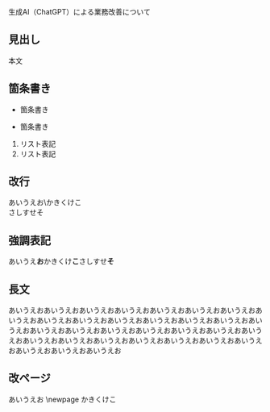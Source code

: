生成AI（ChatGPT）による業務改善について

## 見出し
本文

## 箇条書き
 - 箇条書き
 * 箇条書き
 1. リスト表記
 2. リスト表記

## 改行
あいうえお\\かきくけこ<br>さしすせそ

## 強調表記
あいうえ**お**かきくけ**こ**さしすせ**そ**

## 長文
あいうえおあいうえおあいうえおあいうえおあいうえおあいうえおあいうえおあいうえおあいうえおあいうえおあいうえおあいうえおあいうえおあいうえおあいうえおあいうえおあいうえおあいうえおあいうえおあいうえおあいうえおあいうえおあいうえおあいうえおあいうえおあいうえおあいうえおあいうえおあいうえおあいうえおあいうえおあいうえお


## 改ページ
あいうえお
\newpage
かきくけこ
